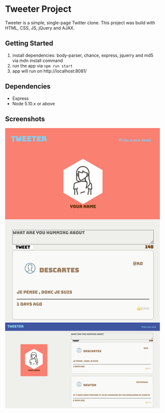 # Tweeter Project

Tweeter is a simple, single-page Twitter clone.
This project was build with HTML, CSS, JS, jQuery and AJAX. 

## Getting Started

1. install dependencies: body-parser, chance, express, jquerry and md5 via mdn install command 
2. run the app via `npm run start`
4. app will run on http://localhost:8081/

## Dependencies

- Express
- Node 5.10.x or above

## Screenshots

![Screenshot](cap1.png)
![Screenshot](cap2.png)
